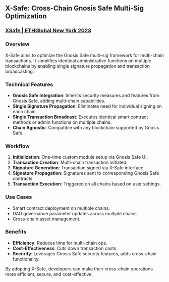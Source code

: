 ## X-Safe: Cross-Chain Gnosis Safe Multi-Sig Optimization

### [XSafe | ETHGlobal New York 2023](https://ethglobal.com/showcase/xsafe-bbj01)

### Overview
X-Safe aims to optimize the Gnosis Safe multi-sig framework for multi-chain transactions. It simplifies identical administrative functions on multiple blockchains by enabling single signature propagation and transaction broadcasting.

### Technical Features
- **Gnosis Safe Integration**: Inherits security measures and features from Gnosis Safe, adding multi-chain capabilities.
- **Single Signature Propagation**: Eliminates need for individual signing on each chain.
- **Single Transaction Broadcast**: Executes identical smart contract methods or admin functions on multiple chains.
- **Chain Agnostic**: Compatible with any blockchain supported by Gnosis Safe.

### Workflow
1. **Initialization**: One-time custom module setup via Gnosis Safe UI.
2. **Transaction Creation**: Multi-chain transaction initiated.
3. **Signature Generation**: Transaction signed via X-Safe interface.
4. **Signature Propagation**: Signatures sent to corresponding Gnosis Safe contracts.
5. **Transaction Execution**: Triggered on all chains based on user settings.

### Use Cases
- Smart contract deployment on multiple chains.
- DAO governance parameter updates across multiple chains.
- Cross-chain asset management.

### Benefits
- **Efficiency**: Reduces time for multi-chain ops.
- **Cost-Effectiveness**: Cuts down transaction costs.
- **Security**: Leverages Gnosis Safe security features, adds cross-chain functionality.

By adopting X-Safe, developers can make their cross-chain operations more efficient, secure, and cost-effective.

